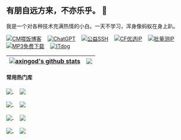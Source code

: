 ## 有朋自远方来，不亦乐乎。 👋

我是一个对各种技术充满热情的小白。一天不学习，浑身像蚂蚁在身上趴。

[![CM喂饭博客](https://img.shields.io/badge/CM喂饭博客-8A2BE2)](https://cmliussss.com/)&nbsp;&nbsp;&nbsp;&nbsp;[![ChatGPT](https://img.shields.io/badge/ChatGPT-8A2BE2)](https://chatgpt.com/)&nbsp;&nbsp;&nbsp;&nbsp;[![公益SSH](https://img.shields.io/badge/公益SSH-8A2BE2)](https://webssh.090227.xyz/)&nbsp;&nbsp;&nbsp;&nbsp;[![CF优选IP](https://img.shields.io/badge/官方优选IP-8A2BE2)](https://cf.090227.xyz/)&nbsp;&nbsp;&nbsp;&nbsp;[![批量测IP](https://img.shields.io/badge/批量测IP-8A2BE2)](https://reallyfreegeoip.org/bulk)&nbsp;&nbsp;&nbsp;&nbsp;[![MP3免费下载](https://img.shields.io/badge/MP3免费下载-8A2BE2)](https://tools.liumingye.cn/music/#/)&nbsp;&nbsp;&nbsp;&nbsp;[![ITdog](https://img.shields.io/badge/ITdog-8A2BE2)](https://www.itdog.cn/tcping)




| <a href="https://github.com/axingod"><img align="center" src="https://github-readme-stats.vercel.app/api?username=axingod&show_icons=true&hide=contribs&theme=ambient_gradient&hide_border=true" alt="axingod's github stats" /></a> | <a href="https://github.com/axingod"><img align="center" src="https://github-readme-stats.vercel.app/api/top-langs/?username=axingod&layout=compact&theme=ambient_gradient&hide_border=true" /></a> |
| ------------- | ------------- |

#### 常用热门库

<a href="https://github.com/cmliu/edgetunnel">
  <img align="center" src="https://github-readme-stats.vercel.app/api/pin/?username=cmliu&repo=edgetunnel&theme=buefy" />
</a>
&nbsp;&nbsp;&nbsp;
<a href="https://github.com/cmliu/CFnat-Windows-GUI">
  <img align="center" src="https://github-readme-stats.vercel.app/api/pin/?username=cmliu&repo=CFnat-Windows-GUI&theme=buefy" />
</a>
<br />
<br />
<a href="https://github.com/cmliu/socks5-for-serv00">
  <img align="center" src="https://github-readme-stats.vercel.app/api/pin/?username=cmliu&repo=socks5-for-serv00&theme=buefy" />
</a>
&nbsp;&nbsp;&nbsp;
<a href="https://github.com/cmliu/WorkerVless2sub">
  <img align="center" src="https://github-readme-stats.vercel.app/api/pin/?username=cmliu&repo=WorkerVless2sub&theme=buefy" />
</a>
<br />
<br />
<a href="https://github.com/axingod/WorkerVless2sub">
  <img align="center" src="https://github-readme-stats.vercel.app/api/pin/?username=cmliu&repo=WorkerVless2sub&theme=buefy" />
</a>
&nbsp;&nbsp;&nbsp;
<a href="https://github.com/cmliu/CF-Workers-docker.io">
  <img align="center" src="https://github-readme-stats.vercel.app/api/pin/?username=cmliu&repo=CF-Workers-docker.io&theme=buefy" />
</a>
<br />
<br />
<a href="https://github.com/cmliu/CF-Workers-SUB">
  <img align="center" src="https://github-readme-stats.vercel.app/api/pin/?username=cmliu&repo=CF-Workers-SUB&theme=buefy" />
</a>
&nbsp;&nbsp;&nbsp;
<a href="https://github.com/cmliu/CF-Workers-Raw">
  <img align="center" src="https://github-readme-stats.vercel.app/api/pin/?username=cmliu&repo=CF-Workers-Raw&theme=buefy" />
</a>
<br />
